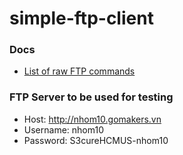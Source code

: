 # simple-ftp-client

### Docs

* [List of raw FTP commands](http://www.nsftools.com/tips/RawFTP.htm)

### FTP Server to be used for testing

* Host: http://nhom10.gomakers.vn
* Username: nhom10
* Password: S3cureHCMUS-nhom10
